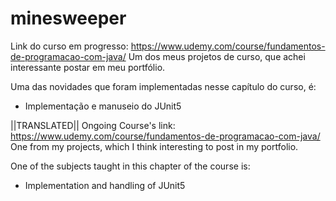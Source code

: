 # minesweeper

Link do curso em progresso:
https://www.udemy.com/course/fundamentos-de-programacao-com-java/
Um dos meus projetos de curso, que achei interessante postar em meu portfólio.

Uma das novidades que foram implementadas nesse capítulo do curso, é:
- Implementação e manuseio do JUnit5

||TRANSLATED||
Ongoing Course's link:
https://www.udemy.com/course/fundamentos-de-programacao-com-java/
One from my projects, which I think interesting to post in my portfolio.

One of the subjects taught in this chapter of the course is:
- Implementation and handling of JUnit5 
